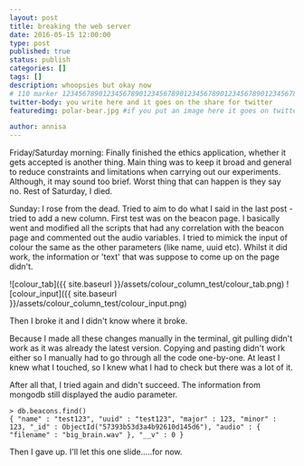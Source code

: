 ```yaml
---
layout: post
title: breaking the web server
date: 2016-05-15 12:00:00
type: post
published: true
status: publish
categories: []
tags: []
description: whoopsies but okay now
# 110 marker 1234567890123456789012345678901234567890123456789012345678901234567890123456789012345678901234567890123456789
twitter-body: you write here and it goes on the share for twitter
featuredimg: polar-bear.jpg #if you put an image here it goes on twitter too

author: annisa
---
```


Friday/Saturday morning: Finally finished the ethics application, whether it gets accepted is another thing. Main thing was to keep it broad and general to reduce constraints and limitations when carrying out our experiments. Although, it may sound too brief. Worst thing that can happen is they say no. Rest of Saturday, I died. 

Sunday: I rose from the dead. Tried to aim to do what I said in the last post - tried to add a new column. First test was on the beacon page. I basically went and modified all the scripts that had any correlation with the beacon page and commented out the audio variables. I tried to mimick the input of colour the same as the other parameters (like name, uuid etc). Whilst it did work, the information or 'text' that was suppose to come up on the page didn't. 

![colour_tab]({{ site.baseurl }}/assets/colour_column_test/colour_tab.png)
![colour_input]({{ site.baseurl }}/assets/colour_column_test/colour_input.png)

Then I broke it and I didn't know where it broke. 

Because I made all these changes manually in the terminal, git pulling didn't work as it was already the latest version. Copying and pasting didn't work either so I manually had to go through all the code one-by-one. At least I knew what I touched, so I knew what I had to check but there was a lot of it. 

After all that, I tried again and didn't succeed. The information from mongodb still displayed the audio parameter. 

~~~
> db.beacons.find()
{ "name" : "test123", "uuid" : "test123", "major" : 123, "minor" : 123, "_id" : ObjectId("57393b53d3a4b92610d145d6"), "audio" : { "filename" : "big_brain.wav" }, "__v" : 0 }
~~~

Then I gave up. I'll let this one slide.....for now. 